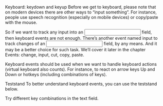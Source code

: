 Keyboard: keydown and keyup
Before we get to keyboard, please note that on modern devices there are other ways to “input something”. For instance, people use speech recognition (especially on mobile devices) or copy/paste with the mouse.

So if we want to track any input into an <input> field, then keyboard events are not enough. There’s another event named input to track changes of an <input> field, by any means. And it may be a better choice for such task. We’ll cover it later in the chapter Events: change, input, cut, copy, paste.

Keyboard events should be used when we want to handle keyboard actions (virtual keyboard also counts). For instance, to react on arrow keys Up and Down or hotkeys (including combinations of keys).

Teststand
To better understand keyboard events, you can use the teststand below.

Try different key combinations in the text field.